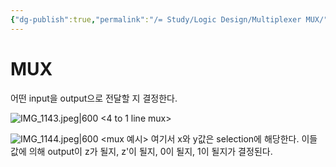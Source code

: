 ```yaml
---
{"dg-publish":true,"permalink":"/= Study/Logic Design/Multiplexer MUX/","created":"2023-12-18T02:32:06.000+09:00","updated":"2025-01-14T15:33:45.000+09:00"}
---
```


# MUX
어떤 input을 output으로 전달할 지 결정한다.


![IMG_1143.jpeg|600](/img/user/z-Attached%20Files/IMG_1143.jpeg)
<4 to 1 line mux>

![IMG_1144.jpeg|600](/img/user/z-Attached%20Files/IMG_1144.jpeg)
<mux 예시>
여기서 x와 y값은 selection에 해당한다. 이들 값에 의해 output이 z가 될지, z'이 될지, 0이 될지, 1이 될지가 결정된다.